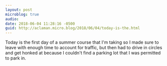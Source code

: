 ```yaml
---
layout: post
microblog: true
audio: 
date: 2018-06-04 11:28:16 -0500
guid: http://aclaman.micro.blog/2018/06/04/today-is-the.html
---
```

Today is the first day of a summer course that I'm taking so I made sure to leave with enough time to account for traffic, but then had to drive in circles and get honked at because I couldn't find a parking lot that I was permitted to park in.
